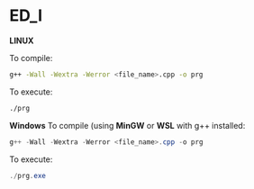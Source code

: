 # ED_I

**LINUX**

To compile:
 ```bash
 g++ -Wall -Wextra -Werror <file_name>.cpp -o prg
 ```
To execute:
 ```bash
 ./prg
 ```
**Windows**
To compile (using **MinGW** or **WSL** with g++ installed:
```powershell
g++ -Wall -Wextra -Werror <file_name>.cpp -o prg
```

To execute:
 ```powershell
 ./prg.exe
 ```
 
